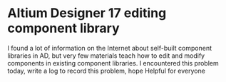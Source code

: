 # Altium Designer 17 editing component library
I found a lot of information on the Internet about self-built component libraries in AD, but very few materials teach how to edit and modify components in existing component libraries. I encountered this problem today, write a log to record this problem, hope Helpful for everyone
